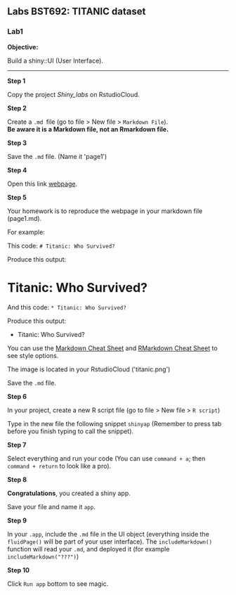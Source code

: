 ##  Labs BST692: TITANIC dataset

### Lab1

**Objective:**

Build a shiny::UI (User Interface). 

---

**Step 1**

Copy the project *Shiny_labs* on RstudioCloud. 

**Step 2**

Create a `.md `file (go to file > New file > `Markdown File`).  
**Be aware it is a Markdown file, not an Rmarkdown file.**

**Step 3**

Save the `.md` file. (Name it 'page1')

**Step 4**

Open this link [webpage](https://rpubs.com/focardozom2/903731). 

**Step 5**

Your homework is to reproduce the webpage in your markdown file (page1.md). 

For example:

This code: `# Titanic: Who Survived?` 

Produce this output:

# Titanic: Who Survived?

And this code: `* Titanic: Who Survived?` 

Produce this output:

* Titanic: Who Survived?

You can use the [Markdown Cheat Sheet](https://www.markdownguide.org/cheat-sheet/) and [RMarkdown Cheat Sheet](https://www.rstudio.com/wp-content/uploads/2015/02/rmarkdown-cheatsheet.pdf) to see style options.

The image is located in your RstudioCloud ('titanic.png')

Save the `.md` file.

**Step 6**

In your project, create a new R script file (go to file > New file > `R script`)

Type in the new file the following snippet `shinyap` (Remember to press tab before you finish typing to call the snippet). 

**Step 7**

Select everything and run your code (You can use `command + a`; then ` command + return` to look like a pro).

**Step 8**

**Congratulations**, you created a shiny app. 

Save your file and name it `app`. 

**Step 9**

In your `.app`, include the `.md` file in the UI object (everything inside the `fluidPage()` will be part of your user interface). The `includeMarkdown()` function will read your `.md`, and deployed it (for example `includeMarkdown("???")`)

**Step 10** 

Click `Run app` bottom to see magic. 




